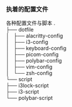 ### 执着的配置文件
各种配置文件与脚本
.  
├── dotfile  
│   ├── alacritty-config  
│   ├── i3-config  
│   ├── keyboard-config  
│   ├── picom-config  
│   ├── polybar-config  
│   ├── vim-config  
│   └── zsh-config  
└── script  
    ├── i3lock-script  
    ├── i3-script  
    └── polybar-script  
